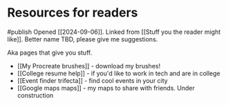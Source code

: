 # Resources for readers
#publish 
Opened [[2024-09-06]]. Linked from [[Stuff you the reader might like]]. Better name TBD, please give me suggestions.

Aka pages that give you stuff.
- [[My Procreate brushes]] - download my brushes!
- [[College resume help]] - if you'd like to work in tech and are in college
- [[Event finder trifecta]] - find cool events in your city
- [[Google maps maps]] - my maps to share with friends. Under construction
